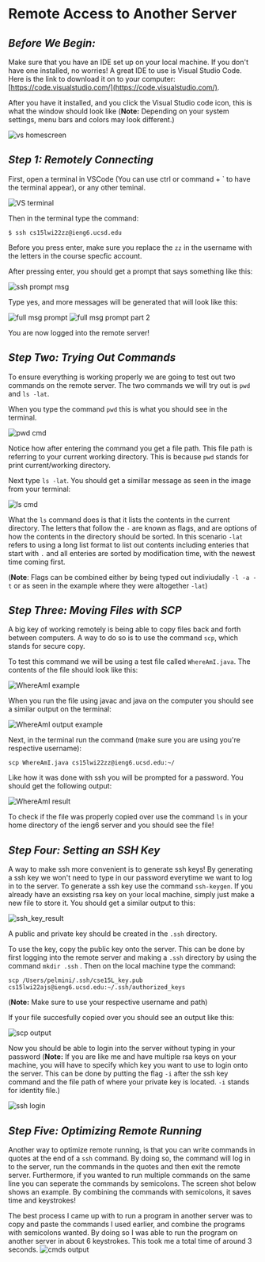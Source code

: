 # Remote Access to Another Server

## _Before We Begin:_
Make sure that you have an IDE set up on your local machine. If you don't have one installed, no worries! A great IDE to use is Visual Studio Code. Here is the link to download it on to your computer: [https://code.visualstudio.com/](https://code.visualstudio.com/).

After you have it installed, and you click the Visual Studio code icon, this is what the window should look like (__Note:__ Depending on your system settings, menu bars and colors may look different.)

![vs homescreen](photos/visual_studio_window.png)

## _Step 1: Remotely Connecting_

First, open a terminal in VSCode (You can use ctrl or command + ` to have the terminal appear), or any other teminal.

![VS terminal](photos/terminal_window.png)

Then in the terminal type the command:

`$ ssh cs15lwi22zz@ieng6.ucsd.edu`

Before you press enter, make sure you replace the `zz` in the username with the letters in the course specfic account. 

After pressing enter, you should get a prompt that says something like this:

![ssh prompt msg](photos/prompt_msg.png)

Type yes, and more messages will be generated that will look like this: 

![full msg prompt](photos/full_msg_terminal.png)
![full msg prompt part 2](photos/prompt_msg_pt2.png)

You are now logged into the remote server! 

## _Step Two: Trying Out Commands_

To ensure everything is working properly we are going to test out two commands on the remote server. The two commands we will try out is `pwd` and `ls -lat`.

When you type the command `pwd` this is what you should see in the terminal. 

![pwd cmd](photos/pwd_cmd.png)

Notice how after entering the command you get a file path. This file path is referring to your current working directory. This is because `pwd` stands for print current/working directory. 

Next type `ls -lat`. You should get a simillar message as seen in the image from your terminal: 

![ls cmd](photos/ls_cmd.png)

What the `ls` command does is that it lists the contents in the current directory. The letters that follow the `-` are known as flags, and are options of how the contents in the directory should be sorted. In this scenario `-lat` refers to using a long list format to list out contents including enteries that start with `.` and all enteries are sorted by modification time, with the newest time coming first.

(__Note__: Flags can be combined either by being typed out indiviudally `-l -a -t` or as seen in the example where they were altogether `-lat`)

## _Step Three: Moving Files with SCP_
A big key of working remotely is being able to copy files back and forth between computers. A way to do so is to use the command `scp`, which stands for secure copy. 

To test this command we will be using a test file called `WhereAmI.java`. The contents of the file should look like this: 

![WhereAmI example](photos/WhereAmI.png)

When you run the file using javac and java on the computer you should see a similar output on the terminal:

![WhereAmI output example](photos/WhereAmI_Output.png)

Next, in the terminal run the command (make sure you are using you're respective username):

`scp WhereAmI.java cs15lwi22zz@ieng6.ucsd.edu:~/`

Like how it was done with ssh you will be prompted for a password. You should get the following output: 

![WhereAmI result](photos/WhereAmI_result.png)

To check if the file was properly copied over use the command `ls` in your home directory of the ieng6 server and you should see the file! 

## _Step Four: Setting an SSH Key_

A way to make ssh more convenient is to generate ssh keys! By generating a ssh key we won't need to type in our password everytime we want to log in to the server. To generate a ssh key use the command `ssh-keygen`. If you already have an exsisting rsa key on your local machine, simply just make a new file to store it. You should get a similar output to this: 

![ssh_key_result](photos/ssh_key_output.png)

A public and private key should be created in the `.ssh` directory.

To use the key, copy the public key onto the server. This can be done by first logging into the remote server and making a `.ssh` directory by using the command  `mkdir .ssh` . Then on the local machine type the command:

`scp /Users/pelmini/.ssh/cse15L_key.pub cs15lwi22ajs@ieng6.ucsd.edu:~/.ssh/authorized_keys`

(__Note:__ Make sure to use your respective username and path)

If your file succesfully copied over you should see an output like this: 

![scp output](photos/scp_output.png)

Now you should be able to login into the server without typing in your password (__Note:__ If you are like me and have multiple rsa keys on your machine, you will have to specify which key you want to use to login onto the server. This can be done by putting the flag `-i` after the ssh key command and the file path of where your private key is located. `-i` stands for identity file.)

![ssh login](photos/ssh_login.png)

## _Step Five: Optimizing Remote Running_

Another way to optimize remote running, is that you can write commands in quotes at the end of a `ssh` command. By doing so, the command will log in to the server, run the commands in the quotes and then exit the remote server. Furthermore, if you wanted to run multiple commands on the same line you can seperate the commands by semicolons. The screen shot below shows an example. By combining the commands with semicolons, it saves time and keystrokes!  

The best process I came up with to run a program in another server was to copy and paste the commands I used earlier, and combine the programs with semicolons  wanted. By doing so I was able to run the program on another server in about 6 keystrokes. This took me a total time of around 3 seconds. 
![cmds output](photos/cmd_output.png)
